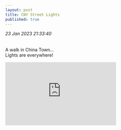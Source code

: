```yaml
---
layout: post
title: CNY Street Lights
published: true
---
```

_23 Jan 2023 21:33:40_
<br>
<br>
<br>
A walk in China Town...
<br>
Lights are everywhere!
<!--more-->
<iframe width="350" height="200"
src="https://www.youtube.com/embed/Uh9k7_f24bM"
frameborder="0"
allow="accelerometer; autoplay; encrypted-media; gyroscope; picture-in-picture"
allowfullscreen></iframe>
